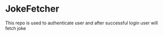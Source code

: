 # JokeFetcher
This repo is used to authenticate user and after successful login user will fetch joke

